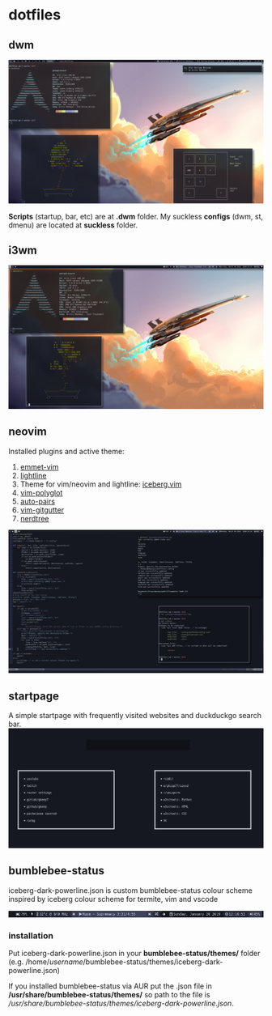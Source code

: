 # dotfiles

## dwm

![screenshot](dwmscrot.png)

**Scripts** (startup, bar, etc) are at **.dwm** folder. My suckless **configs** (dwm, st, dmenu) are located at **suckless** folder.

## i3wm
![Screenshot](i3scrot.png)

## neovim

Installed plugins and active theme:

1. [emmet-vim](https://github.com/mattn/emmet-vim)
2. [lightline](https://github.com/itchyny/lightline.vim)
3. Theme for vim/neovim and lightline: [iceberg.vim](https://github.com/cocopon/iceberg.vim)
4. [vim-polyglot](https://github.com/sheerun/vim-polyglot)
5. [auto-pairs](https://github.com/jiangmiao/auto-pairs)
6. [vim-gitgutter](https://github.com/airblade/vim-gitgutter)
7. [nerdtree](https://github.com/scrooloose/nerdtree)

![screenshot](nvimscrot.png)

## startpage

A simple startpage with frequently visited websites and duckduckgo search bar.
![startpage](startpage/startpagescrot.png)

## bumblebee-status

iceberg-dark-powerline.json is custom bumblebee-status colour scheme inspired by iceberg colour scheme for termite, vim and vscode

![theme](iceberg-dark-powerline.png)

### installation

Put iceberg-dark-powerline.json in your **bumblebee-status/themes/** folder (e.g. /home/*username*/bumblebee-status/themes/iceberg-dark-powerline.json)

If you installed bumblebee-status via AUR put the .json file in **/usr/share/bumblebee-status/themes/** so path to the file is */usr/share/bumblebee-status/themes/iceberg-dark-powerline.json*.

